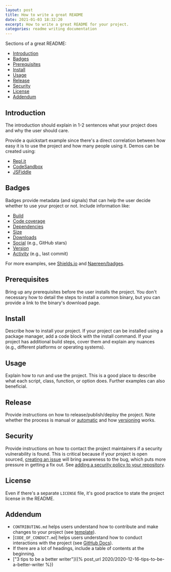 ```yaml
---
layout: post
title: How to write a great README
date: 2021-01-03 18:32:20
excerpt: How to write a great README for your project.
categories: readme writing documentation
---
```


Sections of a great README:

- [Introduction](#introduction)
- [Badges](#badges)
- [Prerequisites](#prerequisites)
- [Install](#install)
- [Usage](#usage)
- [Release](#release)
- [Security](#security)
- [License](#license)
- [Addendum](#addendum)

## Introduction

The introduction should explain in 1-2 sentences what your project does and why the user should care.

Provide a quickstart example since there's a direct correlation between how easy it is to use the project and how many people using it. Demos can be created using:

- [Repl.it](https://repl.it/)
- [CodeSandbox](https://codesandbox.io/)
- [JSFiddle](https://jsfiddle.net/)

## Badges

Badges provide metadata (and signals) that can help the user decide whether to use your project or not. Include information like:

- [Build](https://shields.io/category/build)
- [Code coverage](https://shields.io/category/coverage)
- [Dependencies](https://shields.io/category/dependencies)
- [Size](https://shields.io/category/size)
- [Downloads](https://shields.io/category/downloads)
- [Social](https://shields.io/category/social) (e.g., GitHub stars)
- [Version](https://shields.io/category/version)
- [Activity](https://shields.io/category/activity) (e.g., last commit)

For more examples, see [Shields.io](https://shields.io/) and [Naereen/badges](https://naereen.github.io/badges/).

## Prerequisites

Bring up any prerequisites before the user installs the project. You don't necessary how to detail the steps to install a common binary, but you can provide a link to the binary's download page.

## Install

Describe how to install your project. If your project can be installed using a package manager, add a code block with the install command. If your project has additional build steps, cover them and explain any nuances (e.g., different platforms or operating systems).

## Usage

Explain how to run and use the project. This is a good place to describe what each script, class, function, or option does. Further examples can also beneficial.

## Release

Provide instructions on how to release/publish/deploy the project. Note whether the process is manual or [automatic](https://wikipedia.org/wiki/Continuous_deployment) and how [versioning](https://wikipedia.org/wiki/Software_versioning) works.

## Security

Provide instructions on how to contact the project maintainers if a security vulnerability is found. This is critical because if your project is open sourced, [creating an issue](https://docs.github.com/en/free-pro-team@latest/github/managing-your-work-on-github/creating-an-issue) will bring awareness to the bug, which puts more pressure in getting a fix out. See [adding a security policy to your repository](https://docs.github.com/en/free-pro-team@latest/github/managing-security-vulnerabilities/adding-a-security-policy-to-your-repository).

## License

Even if there's a separate `LICENSE` file, it's good practice to state the project license in the README.

## Addendum

- `CONTRIBUTING.md` helps users understand how to contribute and make changes to your project (see [template](https://gist.github.com/PurpleBooth/b24679402957c63ec426)).
- [`CODE_OF_CONDUCT.md`] helps users understand how to conduct interactions with the project (see [GitHub Docs](https://docs.github.com/en/free-pro-team@latest/github/building-a-strong-community/adding-a-code-of-conduct-to-your-project)).
- If there are a lot of headings, include a table of contents at the beginning.
- ["3 tips to be a better writer"]({% post_url 2020/2020-12-16-tips-to-be-a-better-writer %})
